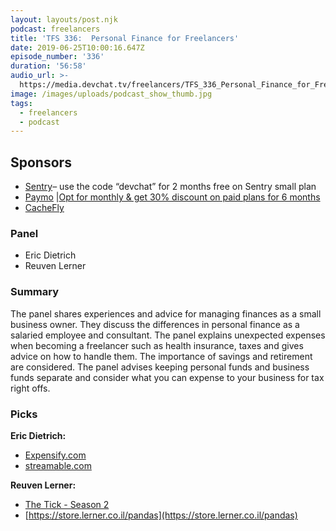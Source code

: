 ```yaml
---
layout: layouts/post.njk
podcast: freelancers
title: 'TFS 336:  Personal Finance for Freelancers'
date: 2019-06-25T10:00:16.647Z
episode_number: '336'
duration: '56:58'
audio_url: >-
  https://media.devchat.tv/freelancers/TFS_336_Personal_Finance_for_Freelancers.mp3
image: /images/uploads/podcast_show_thumb.jpg
tags:
  - freelancers
  - podcast
---
```

## **Sponsors**



*   [Sentry](https://sentry.io/)– use the code “devchat” for 2 months free on Sentry small plan
*   [Paymo](https://www.paymoapp.com/?utm_source=Devchat&utm_medium=podcast&utm_campaign=Devchat_Freelancers_Podcast) |[Opt for monthly & get 30% discount on paid plans for 6 months](https://app.paymoapp.com/?discount=622H2D#Paymo.module.subscription/)
*   [CacheFly](https://www.cachefly.com/)


### **Panel**



*   Eric Dietrich
*   Reuven Lerner


### **Summary**

The panel shares experiences and advice for managing finances as a small business owner. They discuss the differences in personal finance as a salaried employee and consultant. The panel explains unexpected expenses when becoming a freelancer such as health insurance, taxes and gives advice on how to handle them. The importance of savings and retirement are considered. The panel advises keeping personal funds and business funds separate and consider what you can expense to your business for tax right offs. 


### **Picks**

**Eric Dietrich:**



*   [Expensify.com](http://expensify.com/)
*   [streamable.com](http://streamable.com/)

**Reuven Lerner:**



*   [The Tick - Season 2](https://www.amazon.com/Season-2-Official-Trailer/dp/B07NB9FM2Y/ref=sr_1_1?ie=UTF8&qid=1548462018&sr=8-1&linkCode=ll1&tag=devchattv-20&linkId=f06bfe7482dca8bb751ed6d7cc86e2ab&language=en_US)
*   [https://store.lerner.co.il/pandas](https://store.lerner.co.il/pandas)
